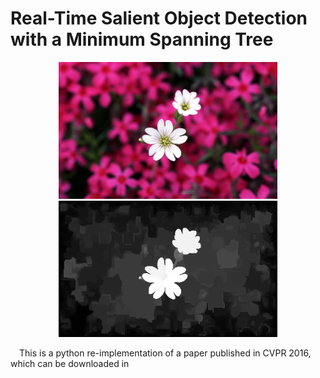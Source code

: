 # Real-Time Salient Object Detection with a Minimum Spanning Tree
<p align="center">
  <img src="0027.png" width="350" title="input">
  <img src="salmap.png" width="350" alt="salmap">
</p>
&emsp;This is a python re-implementation of a paper published in CVPR 2016, which can be downloaded in 
